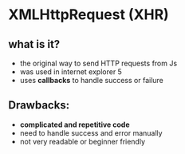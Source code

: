 # XMLHttpRequest (XHR)

## what is it?
- the original way to send HTTP requests from Js
- was used in internet explorer 5
- uses **callbacks** to handle success or failure

## Drawbacks:
- **complicated and repetitive code**
- need to handle success and error manually
- not very readable or beginner friendly